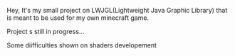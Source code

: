 Hey, It's my small project on LWJGL(Lightweight Java Graphic Library) that is meant to be used for my own minecraft game.

Project s still in progress...

Some diifficulties shown on shaders developement 
